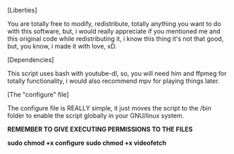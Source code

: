 [Liberties]

You are totally free to modify, redistribute, totally anything you want to do
with this software, but, i would really appreciate if you mentioned me and this
original code while redistributing it, i know this thing it's not that good,
but, you know, i made it with love, xD.

[Dependencies]

This script uses bash with youtube-dl, so, you will need him and ffpmeg for
totally functionality, i would also recommend mpv for playing things later.

[The "configure" file]

The configure file is REALLY simple, it just moves the script to the /bin folder
to enable the script globally in your GNU/linux system.

**REMEMBER TO GIVE EXECUTING PERMISSIONS TO THE FILES**

**sudo chmod +x configure**
**sudo chmod +x videofetch**

